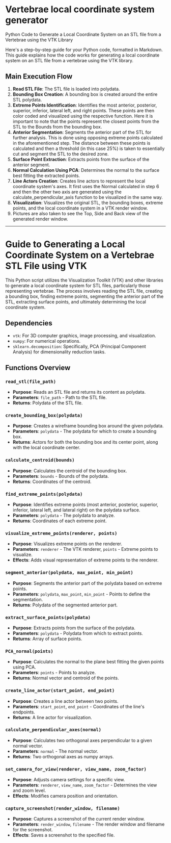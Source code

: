 # Vertebrae local coordinate system generator
Python Code to Generate a Local Coordinate System on an STL file from a Vertebrae using the VTK Library

Here's a step-by-step guide for your Python code, formatted in Markdown. This guide explains how the code works for generating a local coordinate system on an STL file from a vertebrae using the VTK library.

## Main Execution Flow

1. **Read STL File**: The STL file is loaded into polydata.
2. **Bounding Box Creation**: A bounding box is created around the entire STL polydata.
3. **Extreme Points Identification**: Identifies the most anterior, posterior, superior, inferior, lateral left, and right points. These points are then color coded and visualized using the respective function. Here it is important to note that the points represent the closest points from the STL to the Bounds from the bounding box. 
4. **Anterior Segmentation**: Segments the anterior part of the STL for further analysis. This is done using opposing extreme points calculated in the aforementioned step. The distance between these points is calculated and then a threshold (in this case 25%) is taken to essentially cut and segment the STL to the desired zone. 
5. **Surface Point Extraction**: Extracts points from the surface of the anterior segment.
6. **Normal Calculation Using PCA**: Determines the normal to the surface best fitting the extracted points.
7. **Line Actors Creation**: Creates line actors to represent the local coordinate system's axes. It first uses the Normal calculated in step 6 and then the other two axis are generated using the calculate_perpendicular_axis function to be visualized in the same way. 
8. **Visualization**: Visualizes the original STL, the bounding boxes, extreme points, and the local coordinate system in a VTK render window. 
9. Pictures are also taken to see the Top, Side and Back view of the generated render window.

---

# Guide to Generating a Local Coordinate System on a Vertebrae STL File using VTK

This Python script utilizes the Visualization Toolkit (VTK) and other libraries to generate a local coordinate system for STL files, particularly those representing vertebrae. The process involves reading the STL file, creating a bounding box, finding extreme points, segmenting the anterior part of the STL, extracting surface points, and ultimately determining the local coordinate system.

## Dependencies
- `vtk`: For 3D computer graphics, image processing, and visualization.
- `numpy`: For numerical operations.
- `sklearn.decomposition`: Specifically, PCA (Principal Component Analysis) for dimensionality reduction tasks.

## Functions Overview

### `read_stl(file_path)`
- **Purpose**: Reads an STL file and returns its content as polydata.
- **Parameters**: `file_path` - Path to the STL file.
- **Returns**: Polydata of the STL file.

### `create_bounding_box(polydata)`
- **Purpose**: Creates a wireframe bounding box around the given polydata.
- **Parameters**: `polydata` - The polydata for which to create a bounding box.
- **Returns**: Actors for both the bounding box and its center point, along with the local coordinate center.

### `calculate_centroid(bounds)`
- **Purpose**: Calculates the centroid of the bounding box.
- **Parameters**: `bounds` - Bounds of the polydata.
- **Returns**: Coordinates of the centroid.

### `find_extreme_points(polydata)`
- **Purpose**: Identifies extreme points (most anterior, posterior, superior, inferior, lateral left, and lateral right) on the polydata surface.
- **Parameters**: `polydata` - The polydata to analyze.
- **Returns**: Coordinates of each extreme point.

### `visualize_extreme_points(renderer, points)`
- **Purpose**: Visualizes extreme points on the renderer.
- **Parameters**: `renderer` - The VTK renderer, `points` - Extreme points to visualize.
- **Effects**: Adds visual representation of extreme points to the renderer.

### `segment_anterior(polydata, max_point, min_point)`
- **Purpose**: Segments the anterior part of the polydata based on extreme points.
- **Parameters**: `polydata`, `max_point`, `min_point` - Points to define the segmentation.
- **Returns**: Polydata of the segmented anterior part.

### `extract_surface_points(polydata)`
- **Purpose**: Extracts points from the surface of the polydata.
- **Parameters**: `polydata` - Polydata from which to extract points.
- **Returns**: Array of surface points.

### `PCA_normal(points)`
- **Purpose**: Calculates the normal to the plane best fitting the given points using PCA.
- **Parameters**: `points` - Points to analyze.
- **Returns**: Normal vector and centroid of the points.

### `create_line_actor(start_point, end_point)`
- **Purpose**: Creates a line actor between two points.
- **Parameters**: `start_point`, `end_point` - Coordinates of the line's endpoints.
- **Returns**: A line actor for visualization.

### `calculate_perpendicular_axes(normal)`
- **Purpose**: Calculates two orthogonal axes perpendicular to a given normal vector.
- **Parameters**: `normal` - The normal vector.
- **Returns**: Two orthogonal axes as numpy arrays.

### `set_camera_for_view(renderer, view_name, zoom_factor)`
- **Purpose**: Adjusts camera settings for a specific view.
- **Parameters**: `renderer`, `view_name`, `zoom_factor` - Determines the view and zoom level.
- **Effects**: Modifies camera position and orientation.

### `capture_screenshot(render_window, filename)`
- **Purpose**: Captures a screenshot of the current render window.
- **Parameters**: `render_window`, `filename` - The render window and filename for the screenshot.
- **Effects**: Saves a screenshot to the specified file.

